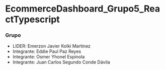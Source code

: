 # EcommerceDashboard_Grupo5_ReactTypescript

### Grupo

- LIDER: Emerzon Javier Kolki Martinez
- Integrante: Eddie Paul Paz Reyes
- Integrante: Osmer Yhonel Espinola
- Integrante: Juan Carlos Segundo Conde Dávila
